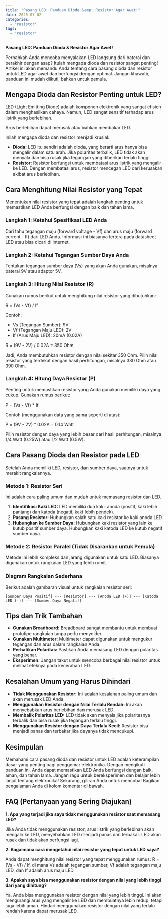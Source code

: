 ```yaml
---
title: "Pasang LED: Panduan Dioda &amp; Resistor Agar Awet!"
date: 2025-07-02
categories: 
  - "resistor"
tags: 
  - "resistor"
---
```


**Pasang LED: Panduan Dioda & Resistor Agar Awet!**

Pernahkah Anda mencoba menyalakan LED langsung dari baterai dan berakhir dengan asap? Itulah mengapa dioda dan resistor sangat penting! Artikel ini akan memandu Anda tentang cara pasang dioda dan resistor untuk LED agar awet dan berfungsi dengan optimal. Jangan khawatir, panduan ini mudah diikuti, bahkan untuk pemula.

## Mengapa Dioda dan Resistor Penting untuk LED?

LED (Light Emitting Diode) adalah komponen elektronik yang sangat efisien dalam menghasilkan cahaya. Namun, LED sangat sensitif terhadap arus listrik yang berlebihan.

Arus berlebihan dapat merusak atau bahkan membakar LED.

Inilah mengapa dioda dan resistor menjadi krusial:

- **Dioda:** LED itu sendiri adalah dioda, yang berarti arus hanya bisa mengalir dalam satu arah. Jika polaritas terbalik, LED tidak akan menyala dan bisa rusak jika tegangan yang diberikan terlalu tinggi.
- **Resistor:** Resistor berfungsi untuk membatasi arus listrik yang mengalir ke LED. Dengan membatasi arus, resistor mencegah LED dari kerusakan akibat arus berlebihan.

## Cara Menghitung Nilai Resistor yang Tepat

Menentukan nilai resistor yang tepat adalah langkah penting untuk memastikan LED Anda berfungsi dengan baik dan tahan lama.

### Langkah 1: Ketahui Spesifikasi LED Anda

Cari tahu tegangan maju (forward voltage - Vf) dan arus maju (forward current - If) dari LED Anda. Informasi ini biasanya tertera pada datasheet LED atau bisa dicari di internet.

### Langkah 2: Ketahui Tegangan Sumber Daya Anda

Tentukan tegangan sumber daya (Vs) yang akan Anda gunakan, misalnya baterai 9V atau adaptor 5V.

### Langkah 3: Hitung Nilai Resistor (R)

Gunakan rumus berikut untuk menghitung nilai resistor yang dibutuhkan:

R = (Vs - Vf) / If

Contoh:

- Vs (Tegangan Sumber): 9V
- Vf (Tegangan Maju LED): 2V
- If (Arus Maju LED): 20mA (0.02A)

R = (9V - 2V) / 0.02A = 350 Ohm

Jadi, Anda membutuhkan resistor dengan nilai sekitar 350 Ohm. Pilih nilai resistor yang terdekat dengan hasil perhitungan, misalnya 330 Ohm atau 390 Ohm.

### Langkah 4: Hitung Daya Resistor (P)

Penting untuk memastikan resistor yang Anda gunakan memiliki daya yang cukup. Gunakan rumus berikut:

P = (Vs - Vf) \* If

Contoh (menggunakan data yang sama seperti di atas):

P = (9V - 2V) \* 0.02A = 0.14 Watt

Pilih resistor dengan daya yang lebih besar dari hasil perhitungan, misalnya 1/4 Watt (0.25W) atau 1/2 Watt (0.5W).

## Cara Pasang Dioda dan Resistor pada LED

Setelah Anda memiliki LED, resistor, dan sumber daya, saatnya untuk merakit rangkaiannya.

### Metode 1: Resistor Seri

Ini adalah cara paling umum dan mudah untuk memasang resistor dan LED.

1. **Identifikasi Kaki LED:** LED memiliki dua kaki: anoda (positif, kaki lebih panjang) dan katoda (negatif, kaki lebih pendek).
2. **Pasang Resistor:** Hubungkan salah satu kaki resistor ke kaki anoda LED.
3. **Hubungkan ke Sumber Daya:** Hubungkan kaki resistor yang lain ke kutub positif sumber daya. Hubungkan kaki katoda LED ke kutub negatif sumber daya.

### Metode 2: Resistor Paralel (Tidak Disarankan untuk Pemula)

Metode ini lebih kompleks dan jarang digunakan untuk satu LED. Biasanya digunakan untuk rangkaian LED yang lebih rumit.

### Diagram Rangkaian Sederhana

Berikut adalah gambaran visual untuk rangkaian resistor seri:

```
[Sumber Daya Positif] --- [Resistor] --- [Anoda LED (+)] --- [Katoda LED (-)] --- [Sumber Daya Negatif]
```

## Tips dan Trik Tambahan

- **Gunakan Breadboard:** Breadboard sangat membantu untuk membuat prototipe rangkaian tanpa perlu menyolder.
- **Gunakan Multimeter:** Multimeter dapat digunakan untuk mengukur tegangan dan arus dalam rangkaian Anda.
- **Perhatikan Polaritas:** Pastikan Anda memasang LED dengan polaritas yang benar.
- **Eksperimen:** Jangan takut untuk mencoba berbagai nilai resistor untuk melihat efeknya pada kecerahan LED.

## Kesalahan Umum yang Harus Dihindari

- **Tidak Menggunakan Resistor:** Ini adalah kesalahan paling umum dan akan merusak LED Anda.
- **Menggunakan Resistor dengan Nilai Terlalu Rendah:** Ini akan menyebabkan arus berlebihan dan merusak LED.
- **Membalik Polaritas LED:** LED tidak akan menyala jika polaritasnya terbalik dan bisa rusak jika tegangan terlalu tinggi.
- **Menggunakan Resistor dengan Daya Terlalu Kecil:** Resistor bisa menjadi panas dan terbakar jika dayanya tidak mencukupi.

## Kesimpulan

Memahami cara pasang dioda dan resistor untuk LED adalah keterampilan dasar yang penting bagi penggemar elektronika. Dengan mengikuti panduan ini, Anda dapat memastikan LED Anda berfungsi dengan baik, aman, dan tahan lama. Jangan ragu untuk bereksperimen dan belajar lebih lanjut tentang elektronika! Sekarang, giliran Anda untuk mencoba! Bagikan pengalaman Anda di kolom komentar di bawah.

## FAQ (Pertanyaan yang Sering Diajukan)

**1\. Apa yang terjadi jika saya tidak menggunakan resistor saat memasang LED?**

Jika Anda tidak menggunakan resistor, arus listrik yang berlebihan akan mengalir ke LED, menyebabkan LED menjadi panas dan terbakar. LED akan rusak dan tidak akan berfungsi lagi.

**2\. Bagaimana cara mengetahui nilai resistor yang tepat untuk LED saya?**

Anda dapat menghitung nilai resistor yang tepat menggunakan rumus: R = (Vs - Vf) / If, di mana Vs adalah tegangan sumber, Vf adalah tegangan maju LED, dan If adalah arus maju LED.

**3\. Apakah saya bisa menggunakan resistor dengan nilai yang lebih tinggi dari yang dihitung?**

Ya, Anda bisa menggunakan resistor dengan nilai yang lebih tinggi. Ini akan mengurangi arus yang mengalir ke LED dan membuatnya lebih redup, tetapi juga lebih aman. Hindari menggunakan resistor dengan nilai yang terlalu rendah karena dapat merusak LED.
